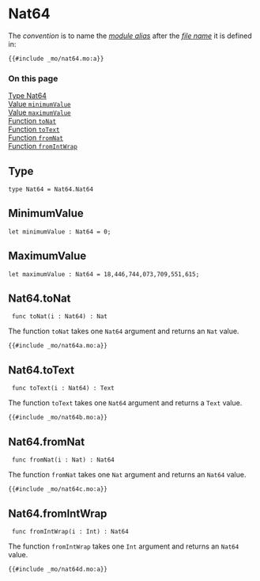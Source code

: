 # Nat64

The _convention_ is to name the [_module alias_](/common-programming-concepts/modules.html#imports) after the [_file name_](/common-programming-concepts/modules.html#imports) it is defined in:

```motoko
{{#include _mo/nat64.mo:a}}
```

### On this page

[Type Nat64](#type)  
[Value `minimumValue`](#minimumvalue)  
[Value `maximumValue`](#maximumvalue)  
[Function `toNat`](#nat64tonat)  
[Function `toText`](#nat64totext)  
[Function `fromNat`](#nat64fromnat)  
[Function `fromIntWrap`](#nat64fromintwrap)

## Type

```motoko
type Nat64 = Nat64.Nat64
```

## MinimumValue

```motoko
let minimumValue : Nat64 = 0;
```

## MaximumValue

```motoko
let maximumValue : Nat64 = 18,446,744,073,709,551,615;
```

## Nat64.toNat

```motoko
 func toNat(i : Nat64) : Nat
```
The function `toNat` takes one `Nat64` argument and returns an `Nat` value.

```motoko, run
{{#include _mo/nat64a.mo:a}}
```

## Nat64.toText

```motoko
 func toText(i : Nat64) : Text
```
The function `toText` takes one `Nat64` argument and returns a `Text` value.

```motoko, run
{{#include _mo/nat64b.mo:a}}
```

## Nat64.fromNat

```motoko
 func fromNat(i : Nat) : Nat64
```
The function `fromNat` takes one `Nat` argument and returns an `Nat64` value.

```motoko, run
{{#include _mo/nat64c.mo:a}}
```

## Nat64.fromIntWrap

```motoko
 func fromIntWrap(i : Int) : Nat64
```
The function `fromIntWrap` takes one `Int` argument and returns an `Nat64` value.

```motoko, run
{{#include _mo/nat64d.mo:a}}
```
